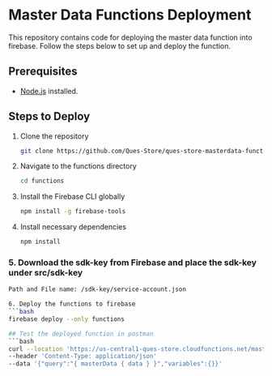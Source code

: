 # Master Data Functions Deployment

This repository contains code for deploying the master data function into firebase. Follow the steps below to set up and deploy the function.

## Prerequisites

- [Node.js](https://nodejs.org/) installed.

## Steps to Deploy

1. Clone the repository
   ```bash
   git clone https://github.com/Ques-Store/ques-store-masterdata-function.git

2. Navigate to the functions directory
   ```bash
   cd functions

3. Install the Firebase CLI globally
   ```bash
   npm install -g firebase-tools

4. Install necessary dependencies
   ```bash
   npm install
   
### 5. Download the sdk-key from Firebase and place the sdk-key under src/sdk-key
   ```bash
   Path and File name: /sdk-key/service-account.json

6. Deploy the functions to firebase
   ```bash
   firebase deploy --only functions

## Test the deployed function in postman
   ```bash
   curl --location 'https://us-central1-ques-store.cloudfunctions.net/masterdataApi/graphql'
   --header 'Content-Type: application/json'
   --data '{"query":"{ masterData { data } }","variables":{}}'

